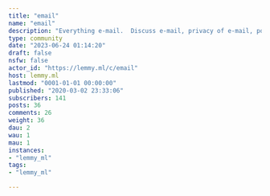 ```yaml
---
title: "email" 
name: "email"
description: "Everything e-mail.  Discuss e-mail, privacy of e-mail, politics of e-mail..."
type: community
date: "2023-06-24 01:14:20"
draft: false
nsfw: false
actor_id: "https://lemmy.ml/c/email"
host: lemmy.ml
lastmod: "0001-01-01 00:00:00"
published: "2020-03-02 23:33:06"
subscribers: 141
posts: 36
comments: 26
weight: 36
dau: 2
wau: 1
mau: 1
instances:
- "lemmy_ml"
tags: 
- "lemmy_ml"

---
```

